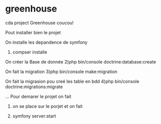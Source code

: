# greenhouse
cda project Greenhouse
coucou!


Pout installer bien le projet 

On installe les depandence de symfony
1) compser installe

On créer la Base de donnée
2)php bin/console doctrine:database:create

On fait la migration
3)php bin/console make:migration

On fait la migrasion pou creé les table en bdd
4)php bin/console doctrine:migrations:migrate


... Pour demarer le projet on fait

1) on se place sur le porjet et on fait 

2) symfony server:start
